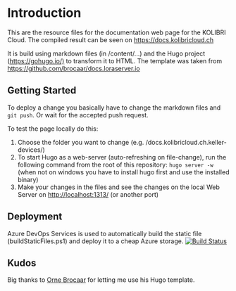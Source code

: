 # Introduction

This are the resource files for the documentation web page for the KOLIBRI Cloud. The compiled result can be seen on <https://docs.kolibricloud.ch>

It is build using markdown files (in /content/...) and the Hugo project (<https://gohugo.io/)> to transform it to HTML.
The template was taken from <https://github.com/brocaar/docs.loraserver.io>

## Getting Started

To deploy a change you basically have to change the markdown files and ```git push```. Or wait for the accepted push request.

To test the page locally do this:

1. Choose the folder you want to change (e.g. /docs.kolibricloud.ch.keller-devices/)
2. To start Hugo as a web-server (auto-refreshing on file-change), run the following command from the root of this repository: ```hugo server -w``` (when not on windows you have to install hugo first and use the installed binary)
3. Make your changes in the files and see the changes on the local Web Server on <http://localhost:1313/> (or another port)

## Deployment

Azure DevOps Services is used to automatically build the static file (buildStaticFiles.ps1) and deploy it to a cheap Azure storage.
[![Build Status](https://kellerdruck.visualstudio.com/Keller%20Cloud/_apis/build/status/Documentation%20-%20CI)](https://kellerdruck.visualstudio.com/Keller%20Cloud/_build/latest?definitionId=27)

## Kudos

Big thanks to [Orne Brocaar](https://github.com/brocaar) for letting me use his Hugo template.
